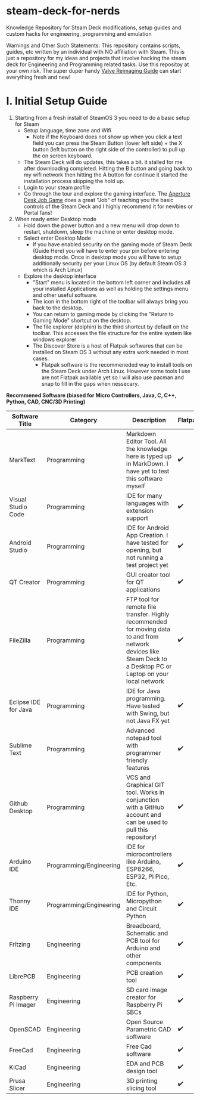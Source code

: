 # steam-deck-for-nerds
Knowledge Repository for Steam Deck modifications, setup guides and custom hacks for engineering, programming and emulation

Warnings and Other Such Statements:
This repository contains scripts, guides, etc written by an individual with NO affiliation with Steam. This is just a repository for my ideas and projects that involve hacking the steam deck for Engineering and Programming related tasks. Use this repositoy at your own risk. The super duper handy [Valve Reimaging Guide](https://help.steampowered.com/en/faqs/view/1B71-EDF2-EB6D-2BB3) can start everything fresh and new!

# I. Initial Setup Guide
1. Starting from a fresh install of SteamOS 3 you need to do a basic setup for Steam
    - Setup language, time zone and Wifi
        - Note if the Keyboard does not show up when you click a text field you can press the Steam Button (lower left side) + the X button (left button on the right side of the controller) to pull up the on screen keyboard.
    - The Steam Deck will do updates, this takes a bit. it stalled for me after downloading completed. Hitting the B button and going back to my wifi network then hitting the A button for continue it started the installation process skipping the hold up.
    - Login to your steam profile
    - Go through the tour and explore the gaming interface. The [Aperture Desk Job Game](https://store.steampowered.com/app/1902490/Aperture_Desk_Job/) does a great "Job" of teaching you the basic controls of the Steam Deck and I highly recommend it for newbies or Portal fans!
2. When ready enter Desktop mode
    - Hold down the power button and a new menu will drop down to restart, shutdown, sleep the machine or enter desktop mode.
    - Select enter Desktop Mode
        - If you have enabled security on the gaming mode of Steam Deck (Guide Here) you will have to enter your pin before entering desktop mode. Once in desktop mode you will have to setup additionally security per your Linux OS (by default Steam OS 3 which is Arch Linux)
    - Explore the desktop interface
        - "Start" menu is located in the bottom left corner and includes all your installed Applications as well as holding the settings menu and other useful software.
        - The icon in the bottom right of the toolbar will always bring you back to the desktop.
        - You can return to gaming mode by clicking the "Return to Gaming Mode" shortcut on the desktop.
        - The file explorer (dolphin) is the third shortcut by default on the toolbar. This accesses the file structure for the entire system like windows explorer
        - The Discover Store is a host of Flatpak softwares that can be installed on Steam OS 3 without any extra work needed in most cases.
            - Flatpak software is the recommeneded way to install tools on the Steam Deck under Arch Linux. However some tools I use are not Flatpak available yet so I will also use pacman and snap to fill in the gaps when nessecary.
            
**Recommened Software (biased for Micro Controllers, Java, C, C++, Python, CAD, CNC/3D Printing)**

| Software Title       | Category                | Description                                                                                                                                                       | Flatpak | Pacman | Snap | Tested by Me |
|----------------------|-------------------------|-------------------------------------------------------------------------------------------------------------------------------------------------------------------|---------|--------|------|--------------|
| MarkText             | Programming             | Markdown Editor Tool. All the knowledge here is typed up in MarkDown. I have yet to test this software myself                                                     | ✔️       |        |      | ❌            |
| Visual Studio Code   | Programming             | IDE for many languages with extension support                                                                                                                     | ✔️       |        |      | ✔️            |
| Android Studio       | Programming             | IDE for Android App Creation.  I have tested for opening, but not running a test project yet                                                                      | ✔️       |        |      | ❌            |
| QT Creator           | Programming             | GUI creator tool for QT applications                                                                                                                              | ✔️       |        |      | ❌            |
| FileZilla            | Programming             | FTP tool for remote file transfer. Highly recommended for moving data to and from network devices like Steam Deck to a Desktop PC or Laptop on your local network | ✔️       |        |      | ✔️            |
| Eclipse IDE for Java | Programming             | IDE for Java programming. Have tested with Swing, but not Java FX yet                                                                                             | ✔️       |        |      | ✔️            |
| Sublime Text         | Programming             | Advanced notepad tool with programmer friendly features                                                                                                           | ✔️       |        |      | ✔️            |
| Github Desktop       | Programming             | VCS and Graphical GIT tool. Works in conjunction with a GitHub account and can be used to pull this repository!                                                   | ✔️       |        |      | ✔️            |
| Arduino IDE          | Programming/Engineering | IDE for microcontrollers like Arduino, ESP8266, ESP32, Pi Pico, Etc.                                                                                              | ✔️       |        |      | ✔️            |
| Thonny IDE           | Programming/Engineering | IDE for Python, Micropython and Circuit Python                                                                                                                    | ✔️       |        |      | ❌            |
| Fritzing             | Engineering             | Breadboard, Schematic and PCB tool for Arduino and other components                                                                                               | ✔️       |        |      | ✔️            |
| LibrePCB             | Engineering             | PCB creation tool                                                                                                                                                 | ✔️       |        |      | ❌            |
| Raspberry Pi Imager  | Engineering             | SD card image creator for Raspberry Pi SBCs                                                                                                                       | ✔️       |        |      | ✔️            |
| OpenSCAD             | Engineering             | Open Source Parametric CAD software                                                                                                                               | ✔️       |        |      | ❌            |
| FreeCad              | Engineering             | Free Cad software                                                                                                                                                 | ✔️       |        |      | ❌            |
| KiCad                | Engineering             | EDA and PCB design tool                                                                                                                                           | ✔️       |        |      | ❌            |
| Prusa Slicer         | Engineering             | 3D printing slicing tool                                                                                                                                          | ✔️       |        |      | ❌            |
